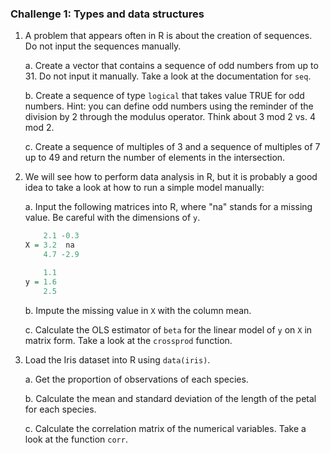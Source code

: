 ### Challenge 1: Types and data structures

1. A problem that appears often in R is about the creation of sequences. Do not
   input the sequences manually. 

	a. Create a vector that contains a sequence of odd numbers from up to 31. Do not
   input it manually. Take a look at the documentation for `seq`.

	b. Create a
   sequence of type `logical` that takes value TRUE for odd numbers. Hint: you
   can define odd numbers using the reminder of the division by 2 through the
   modulus operator. Think about 3 mod 2 vs. 4 mod 2.

	c. Create a sequence of
   multiples of 3 and a sequence of multiples of 7 up to 49 and return the
   number of elements in the intersection. 

2. We will see how to perform data analysis in R, but it is probably a good idea
	to take a look at how to run a simple model manually:

	a. Input the following matrices into R, where "na" stands for a missing value. Be careful with the dimensions of `y`.

	``` r
		2.1 -0.3
	X = 3.2	 na
		4.7 -2.9
	```
	
	``` r
		1.1
	y = 1.6
		2.5
	```

	b. Impute the missing value in `X` with the column mean.
	
	c. Calculate the OLS estimator of `beta` for the linear model of `y` on `X` in
	matrix form. Take a look at the `crossprod` function.
	
3. Load the Iris dataset into R using `data(iris)`.
	
	a. Get the proportion of observations of each species.

	b. Calculate the mean and standard deviation of the length of the petal for
   each species.

	c. Calculate the correlation matrix of the numerical variables. Take a look at
   the function `corr`.
